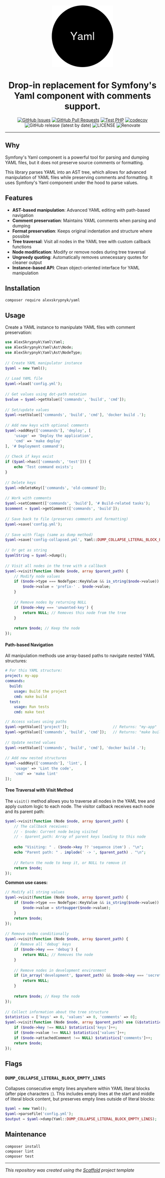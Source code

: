 <p align="center">
  <a href="" rel="noopener">
  <img width=200px height=200px src="logo.png" alt="Yaml logo"></a>
</p>

<h1 align="center">Drop-in replacement for Symfony's Yaml component with comments support.</h1>

<div align="center">

[![GitHub Issues](https://img.shields.io/github/issues/alexskrypnyk/yaml.svg)](https://github.com/alexskrypnyk/yaml/issues)
[![GitHub Pull Requests](https://img.shields.io/github/issues-pr/alexskrypnyk/yaml.svg)](https://github.com/alexskrypnyk/yaml/pulls)
[![Test PHP](https://github.com/alexskrypnyk/yaml/actions/workflows/test-php.yml/badge.svg)](https://github.com/alexskrypnyk/yaml/actions/workflows/test-php.yml)
[![codecov](https://codecov.io/gh/alexskrypnyk/yaml/graph/badge.svg?token=7WEB1IXBYT)](https://codecov.io/gh/alexskrypnyk/yaml)
![GitHub release (latest by date)](https://img.shields.io/github/v/release/alexskrypnyk/yaml)
![LICENSE](https://img.shields.io/github/license/alexskrypnyk/yaml)
![Renovate](https://img.shields.io/badge/renovate-enabled-green?logo=renovatebot)

</div>

---

## Why

Symfony's Yaml component is a powerful tool for parsing and dumping YAML files,
but it does not preserve source comments or formatting.

This library parses YAML into an AST tree, which allows for advanced manipulation
of YAML files while preserving comments and formatting. It uses Symfony's Yaml
component under the hood to parse values.

## Features

- **AST-based manipulation**: Advanced YAML editing with path-based navigation
- **Comment preservation**: Maintains YAML comments when parsing and dumping
- **Format preservation**: Keeps original indentation and structure where possible
- **Tree traversal**: Visit all nodes in the YAML tree with custom callback functions
- **Node modification**: Modify or remove nodes during tree traversal
- **Ungreedy quoting**: Automatically removes unnecessary quotes for cleaner output
- **Instance-based API**: Clean object-oriented interface for YAML manipulation

## Installation

    composer require alexskrypnyk/yaml

## Usage

Create a YAML instance to manipulate YAML files with comment preservation:

```php
use AlexSkrypnyk\Yaml\Yaml;
use AlexSkrypnyk\Yaml\Ast\Node;
use AlexSkrypnyk\Yaml\Ast\NodeType;

// Create YAML manipulator instance
$yaml = new Yaml();

// Load YAML file
$yaml->load('config.yml');

// Get values using dot-path notation
$value = $yaml->getValue(['commands', 'build', 'cmd']);

// Set/update values
$yaml->setValue(['commands', 'build', 'cmd'], 'docker build .');

// Add new keys with optional comments
$yaml->addKey(['commands'], 'deploy', [
    'usage' => 'Deploy the application',
    'cmd' => 'make deploy'
], '# Deployment command');

// Check if keys exist
if ($yaml->has(['commands', 'test'])) {
    echo 'Test command exists';
}

// Delete keys
$yaml->deleteKey(['commands', 'old-command']);

// Work with comments
$yaml->setComment(['commands', 'build'], '# Build-related tasks');
$comment = $yaml->getComment(['commands', 'build']);

// Save back to file (preserves comments and formatting)
$yaml->save('config.yml');

// Save with flags (same as dump method)
$yaml->save('config-collapsed.yml', Yaml::DUMP_COLLAPSE_LITERAL_BLOCK_EMPTY_LINES);

// Or get as string
$yamlString = $yaml->dump();

// Visit all nodes in the tree with a callback
$yaml->visit(function (Node $node, array $parent_path) {
    // Modify node values
    if ($node->type === NodeType::KeyValue && is_string($node->value)) {
        $node->value = 'prefix-' . $node->value;
    }

    // Remove nodes by returning NULL
    if ($node->key === 'unwanted-key') {
        return NULL; // Removes this node from the tree
    }

    return $node; // Keep the node
});
```

#### Path-based Navigation

All manipulation methods use array-based paths to navigate nested YAML structures:

```yaml
# For this YAML structure:
project: my-app
commands:
  build:
    usage: Build the project
    cmd: make build
  test:
    usage: Run tests
    cmd: make test
```

```php
// Access values using paths
$yaml->getValue(['project']);                    // Returns: "my-app"
$yaml->getValue(['commands', 'build', 'cmd']);   // Returns: "make build"

// Update nested values
$yaml->setValue(['commands', 'build', 'cmd'], 'docker build .');

// Add new nested structures
$yaml->addKey(['commands'], 'lint', [
    'usage' => 'Lint the code',
    'cmd' => 'make lint'
]);
```

#### Tree Traversal with Visit Method

The `visit()` method allows you to traverse all nodes in the YAML tree and apply custom logic to each node. The visitor callback receives each node and its parent path:

```php
$yaml->visit(function (Node $node, array $parent_path) {
    // The callback receives:
    // - $node: Current node being visited
    // - $parent_path: Array of parent keys leading to this node

    echo "Visiting: " . ($node->key ?? 'sequence item') . "\n";
    echo "Parent path: " . implode(' -> ', $parent_path) . "\n";

    // Return the node to keep it, or NULL to remove it
    return $node;
});
```

**Common use cases:**

```php
// Modify all string values
$yaml->visit(function (Node $node, array $parent_path) {
    if ($node->type === NodeType::KeyValue && is_string($node->value)) {
        $node->value = strtoupper($node->value);
    }
    return $node;
});

// Remove nodes conditionally
$yaml->visit(function (Node $node, array $parent_path) {
    // Remove all 'debug' keys
    if ($node->key === 'debug') {
        return NULL; // Removes the node
    }

    // Remove nodes in development environment
    if (in_array('development', $parent_path) && $node->key === 'secret') {
        return NULL;
    }

    return $node; // Keep the node
});

// Collect information about the tree structure
$statistics = ['keys' => 0, 'values' => 0, 'comments' => 0];
$yaml->visit(function (Node $node, array $parent_path) use (&$statistics) {
    if ($node->key !== NULL) $statistics['keys']++;
    if ($node->value !== NULL) $statistics['values']++;
    if ($node->attachedComment !== NULL) $statistics['comments']++;
    return $node;
});
```

## Flags

### `DUMP_COLLAPSE_LITERAL_BLOCK_EMPTY_LINES`

Collapses consecutive empty lines anywhere within YAML literal blocks (after pipe characters `|`). This includes empty lines at the start and middle of literal block content, but preserves empty lines outside of literal blocks:

```php
$yaml = new Yaml();
$yaml->parseFile('config.yml');
$output = $yaml->dump(Yaml::DUMP_COLLAPSE_LITERAL_BLOCK_EMPTY_LINES);
```

## Maintenance

    composer install
    composer lint
    composer test

---
_This repository was created using the [Scaffold](https://getscaffold.dev/) project template_
